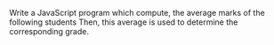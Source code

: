 Write a JavaScript program which compute, the average marks of the following students Then, this average is used to determine the corresponding grade.